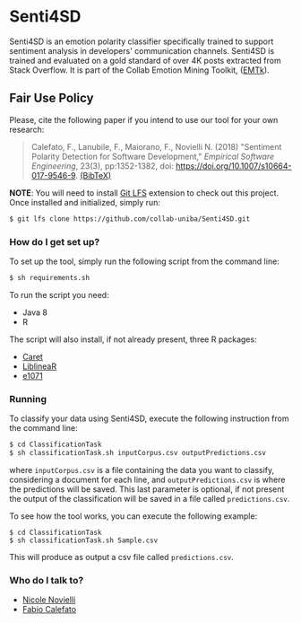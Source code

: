 # Senti4SD

Senti4SD is an emotion polarity classifier specifically trained to support sentiment analysis in developers' communication channels. 
Senti4SD is trained and evaluated on a gold standard of over 4K posts extracted from Stack Overflow. It is part of the Collab Emotion Mining Toolkit, ([EMTk](https://github.com/collab-uniba/EMTk)).

## Fair Use Policy
Please, cite the following paper if you intend to use our tool for your own research:
> Calefato, F., Lanubile, F., Maiorano, F., Novielli N. (2018) "Sentiment Polarity Detection for Software Development," _Empirical Software Engineering_, 23(3), pp:1352-1382, doi: https://doi.org/10.1007/s10664-017-9546-9. [(BibTeX)](https://scholar.googleusercontent.com/scholar.bib?q=info:2Vtb0Wmx7hEJ:scholar.google.com/&output=citation&scisig=AAGBfm0AAAAAW9gCvJzwrHV1MKhoxzqLaJZA8lPDFxgx&scisf=4&ct=citation&cd=-1&hl=en)

**NOTE**: You will need to install [Git LFS](https://git-lfs.github.com) extension to check out this project. Once installed and initialized, simply run:

```bash
$ git lfs clone https://github.com/collab-uniba/Senti4SD.git
```

### How do I get set up? ###
To set up the tool, simply run the following script from the command line:
```bash
$ sh requirements.sh
```
To run the script you need:

* Java 8
* R

The script will also install, if not already present, three R packages:

* [Caret](https://cran.r-project.org/package=caret)
* [LiblineaR](https://cran.r-project.org/package=LiblineaR)
* [e1071](https://cran.r-project.org/package=e1071)

### Running ###
To classify your data using Senti4SD, execute the following instruction from the command line:

```bash
$ cd ClassificationTask
$ sh classificationTask.sh inputCorpus.csv outputPredictions.csv

```
where `inputCorpus.csv` is a file containing the data you want to classify, considering a document for each line, and `outputPredictions.csv` is where the predictions will be saved. This last parameter is optional, if not present the output of the classification will be saved in a file called `predictions.csv`.

To see how the tool works, you can execute the following example:
```
$ cd ClassificationTask
$ sh classificationTask.sh Sample.csv
```

This will produce as output a csv file called `predictions.csv`.

### Who do I talk to? ###

* <a href="mailto:nicole.novielli@uniba.it">Nicole Novielli</a>
* [Fabio Calefato](https://github.com/bateman)

